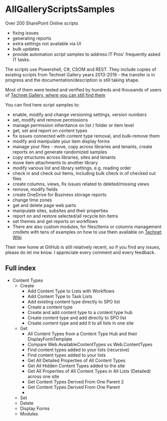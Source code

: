 # AllGalleryScriptsSamples

Over 200 SharePoint Online scripts 
* fixing issues
* generating reports 
* extra settings not available via UI
* bulk updates
* provide automation script samples to address IT Pros' frequently asked IT tasks.

The scripts use Powershell, C#, CSOM and REST. They include copies of existing scripts from Technet Gallery years 2013-2019 - the transfer is in progress and the documentation/description is still taking shape.

Most of them were tested and verified by hundreds and thousands of users of [Technet Gallery, where you can still find them](https://gallery.technet.microsoft.com/office/site/search?f%5B0%5D.Type=User&f%5B0%5D.Value=Arleta%20Wanat) 

You can find here script samples to:
* enable, modify and change versioning settings, version numbers
* set, modify and remove permissions
* manage permission inheritance on list / folder or item level
* get, set and report on content types
* fix issues connected with content type removal, and bulk-remove them
* modify and manipulate your item display forms
* manage your files - move, copy across libraries and tenants, create reports on and generate randomized samples
* copy structures across libraries, sites and tenants
* move item attachments to another library
* modify various list and library settings, e.g. reading order
* check in and check out items, including bulk check in of checked out files
* create columns, views, fix issues related to deleted/missing views
* remove, modify fields
* create OneDrive for Business storage reports
* change time zones
* get and delete page web parts
* manipulate sites, subsites and their properties
* report on and restore selected/all recycle bin items
* set themes and get reports on workflows
* There are also custom modules, for files/items or columns management cmdlets with tens of examples on how to use them available on [Technet Wiki](http://social.technet.microsoft.com/wiki/contents/articles/32334.sharepoint-online-spomod-resources.aspx) 


Their new home at GitHub is still relatively recent, so if you find any issues, please do let me know. I appreciate every comment and every feedback.


## Full index
* Content Types
  * Create
    * Add Content Type to Lists with Workflows
    * Add Content Type to Task Lists
    * Add existing content type directly to SPO list
    * Create a content type
    * Create and add content type to a content type hub
    * Create content type and add directly to SPO list
    * Create content type and add it to all lists in one site
  * Get
    * All Content Types from a Content Type Hub and their DisplayFormTemplate
    * Compare Web.AvailableContentTypes vs Web.ContentTypes
    * Find content types added to your lists (recursive)
    * Find content types added to your lists
    * Get All Detailed Properties of All Content Types
    * Get All Hidden Content Types added to the site
    * Get All Properties of All Content Types in All Lists (Detailed) across one site
    * Get Content Types Derived From One Parent 2
    * Get Content Types Derived From One Parent
    *
  * Set
  * Delete
  * Display Forms
  * Modules

